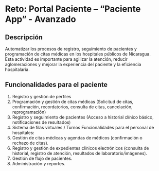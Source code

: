 # Reto: Portal Paciente – “Paciente App” - Avanzado

## Descripción

Automatizar los procesos de registro, seguimiento de pacientes
y programación de citas médicas en los hospitales públicos de Nicaragua.
Esta actividad es importante para agilizar la atención, reducir
aglomeraciones y mejorar la experiencia del paciente y la eficiencia
hospitalaria.

## Funcionalidades para el paciente

1. Registro y gestión de perfiles
2. Programación y gestión de citas médicas (Solicitud de citas, confirmación,
recordatorios, consulta de citas, cancelación, reprogramación)
3. Registro y seguimiento de pacientes (Acceso a historial clínico básico,
notificaciones de resultados)
4. Sistema de filas virtuales / Turnos
Funcionalidades para el personal de hospitales:
5. Gestión de citas médicas y agendas de médicos (confirmación o rechazo de
citas).
6. Registro y gestión de expedientes clínicos electrónicos (consulta de
historial, registro de atención, resultados de laboratorio/imágenes).
7. Gestión de flujo de pacientes.
8. Administración y reportes.
